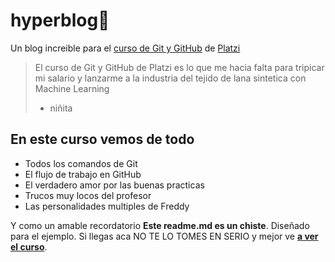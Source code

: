 # hyperblog💚
Un blog increible para el [curso de Git y GitHub](https://platzi.com/cursos/git-github/ "curso de Git y GitHub") de [Platzi](https://platzi.com/home "Platzi")
>El curso de Git y GitHub de Platzi es lo que me hacia falta para tripicar mi salario y lanzarme a la industria del tejido de lana sintetica con Machine Learning
>- niñita

## En este curso vemos de todo
* Todos los comandos de Git
* El flujo de trabajo en GitHub
* El verdadero amor por las buenas practicas
* Trucos muy locos del profesor
* Las personalidades multiples de Freddy

Y como un amable recordatorio **Este readme.md es un chiste**. Diseñado para el ejemplo. Si llegas aca NO TE LO TOMES EN SERIO y mejor ve [**a ver el curso**](https://platzi.com/cursos/git-github/ "a ver el curso").